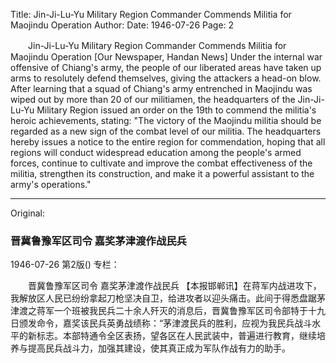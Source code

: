 Title: Jin-Ji-Lu-Yu Military Region Commander Commends Militia for Maojindu Operation
Author:
Date: 1946-07-26
Page: 2

　　Jin-Ji-Lu-Yu Military Region Commander
    Commends Militia for Maojindu Operation
    [Our Newspaper, Handan News] Under the internal war offensive of Chiang's army, the people of our liberated areas have taken up arms to resolutely defend themselves, giving the attackers a head-on blow. After learning that a squad of Chiang's army entrenched in Maojindu was wiped out by more than 20 of our militiamen, the headquarters of the Jin-Ji-Lu-Yu Military Region issued an order on the 19th to commend the militia's heroic achievements, stating: "The victory of the Maojindu militia should be regarded as a new sign of the combat level of our militia. The headquarters hereby issues a notice to the entire region for commendation, hoping that all regions will conduct widespread education among the people's armed forces, continue to cultivate and improve the combat effectiveness of the militia, strengthen its construction, and make it a powerful assistant to the army's operations."



<hr /> 

Original: 


### 晋冀鲁豫军区司令  嘉奖茅津渡作战民兵

1946-07-26
第2版()
专栏：

　　晋冀鲁豫军区司令
    嘉奖茅津渡作战民兵
    【本报邯郸讯】在蒋军内战进攻下，我解放区人民已纷纷拿起刀枪坚决自卫，给进攻者以迎头痛击。此间于得悉盘踞茅津渡之蒋军一个班被我民兵二十余人歼灭的消息后，晋冀鲁豫军区司令部特于十九日颁发命令，嘉奖该民兵英勇战绩称：“茅津渡民兵的胜利，应视为我民兵战斗水平的新标志。本部特通令全区表扬，望各区在人民武装中，普遍进行教育，继续培养与提高民兵战斗力，加强其建设，使其真正成为军队作战有力的助手。
